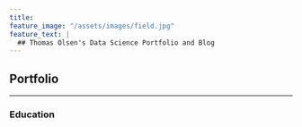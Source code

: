 ```yaml
---
title: 
feature_image: "/assets/images/field.jpg"
feature_text: |
  ## Thomas Olsen's Data Science Portfolio and Blog
---
```

## Portfolio
***

### Education
